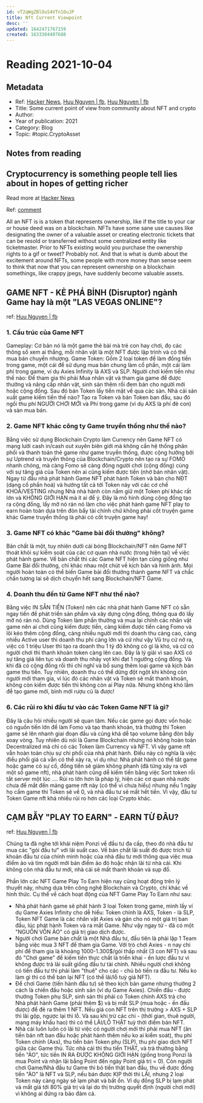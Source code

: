 ```yaml
---
id: vT2qWgZBlOuS4VTn1OuJP
title: Nft Current Viewpoint
desc: ''
updated: 1642471767159
created: 1633304407688
---
```

# Reading 2021-10-04

## Metadata

- Ref: [Hacker News](https://news.ycombinator.com/item?id=28640636), [Huu Nguyen | fb](https://www.facebook.com/nhtuat/posts/10158248990824249), [Huu Nguyen | fb](https://www.facebook.com/nhtuat/posts/10158256014649249)
- Title: Some current point of view from community about NFT and crypto
- Author: 
- Year of publication: 2021
- Category: Blog
- Topic: #topic.CryptoAsset

## Notes from reading


## Cryptocurrency is something people tell lies about in hopes of getting richer

Read more at [Hacker News](https://news.ycombinator.com/item?id=28640636)

Ref: [comment](https://news.ycombinator.com/item?id=28643185)

All an NFT is is a token that represents ownership, like if the title to your car or house deed was on a blockchain.
NFTs have some sane use causes like designating the owner of a valuable asset or creating electronic tickets that can be resold or transferred without some centralized entity like ticketmaster.
Prior to NFTs existing would you purchase the ownership rights to a gif or tweet? Probably not. And that is what is dumb about the excitement around NFTs, some people with more money than sense seem to think that now that you can represent ownership on a blockchain somethings, like crappy jpegs, have suddenly become valuable assets.

## GAME NFT - KẺ PHÁ BỈNH (Disruptor) ngành Game hay là một "LAS VEGAS ONLINE"?
ref: [Huu Nguyen | fb](https://www.facebook.com/nhtuat/posts/10158248990824249)

### 1. Cấu trúc của Game NFT
Gameplay: Cơ bản nó là một game thẻ bài mà trẻ con hay chơi, đọ các thông số xem ai thắng, mỗi nhân vật là một NFT được lập trình và có thể mua bán chuyển nhượng.
Game Token: Gồm 2 loại token để làm đồng tiền trong game, một cái để sử dụng mua bán chung làm cổ phần, một cái làm phí trong game, ví dụ Axies Infinity là AXS và SLP. 
Người chơi kiếm tiền như thế nào: Để tham gia thì phải Mua nhân vật và tham gia game để được thưởng và nâng cấp nhân vật, sinh sản thêm rồi đem bán cho người mới hoặc cộng đồng. Sau đó bán Token lấy tiền mặt về qua các sàn.
Nhà cái sản xuất game kiếm tiền thế nào? Tạo ra Token và bán Token ban đầu, sau đó ngồi thu phí NGƯỜI CHƠI MỚI và Phí trong game (ví dụ AXS là phí đẻ con) và sàn mua bán.

### 2. Game NFT khác công ty Game truyền thống như thế nào?
Bằng việc sử dụng Blockchain Crypto làm Currency nên Game NFT có mạng lưới cash in/cash out xuyên biên giới mà không cần hệ thống phân phối và thanh toán thẻ game như game truyền thống, được cộng hưởng bởi sự Uptrend và truyền thông của Blockchain/Crypto nên tạo ra sự FOMO nhanh chóng, mà càng Fomo sẽ càng đông người chơi (cộng đồng) cùng với sự tăng giá của Token nên ai cũng kiếm được tiền (nhờ bán nhân vật). Ngay từ đầu nhà phát hành Game NFT phát hành Token và bán cho NĐT (dạng cổ phần hoá) và hướng tất cả tới Token này với các cơ chế KHOÁ/VESTING nhưng Nhà nhà hành còn nắm giữ một Token phí khác rất lớn và KHÔNG GIỚI HẠN mà ít ai để ý.
Đây là mô hình dùng cộng đồng tạo ra cộng đồng, lấy mỡ nó rán nó làm cho việc phát hành game NFT play to earn hoàn toàn dựa trên đòn bẩy tài chính chứ không phải cốt truyện game khác Game truyền thống là phải có cốt truyện game hay!

### 3. Game NFT có khác "Game bài đổi thưởng" không?
Bản chất là một, tuy nhiên dưới cái bóng Blockchain/NFT nên Game NFT thoát khỏi sự kiểm soát của các cơ quan nhà nước (trong hiện tại) về việc phát hành game. Về bản chất thì các Game NFT hiện tạn cũng giống như Game Bài đổi thưởng, chỉ khác nhau một chút về kịch bản và hình ảnh. 
Mọi người hoàn toàn có thể biến Game bài đổi thưởng thành game NFT và chắc chắn tương lai sẽ dịch chuyển hết sang Blockchain/NFT Game.  

### 4. Doanh thu đến từ Game NFT như thế nào?
Bằng việc IN SẴN TIỀN (Token) nên các nhà phát hành Game NFT có sẵn ngay tiền để phát triển sản phẩm và xây dựng cộng đồng, thông qua đó lấy mỡ nó rán nó. Dùng Token làm phần thưởng và mua lại chính các nhân vật game nên ai chơi cũng kiếm được tiền, càng kiếm được tiền càng Fomo và lôi kéo thêm cộng đồng, càng nhiều người mới thì doanh thu càng cao, càng nhiều Active user thì doanh thu phí càng lớn và cứ như vậy Vũ trụ cứ nở ra, việc có 1 triệu User thì tạo ra doanh thu 1 tỷ đô không có gì là khó, và cứ có người chơi thì thanh khoản token càng lên cao. Đây là lý giải vì sao AXS có sự tăng giá liên tục và doanh thu nhảy vọt khi đạt 1 ngưỡng cộng đồng.
Và khi đã có cộng đồng rồi thì chỉ nghĩ và bổ sung thêm loại game và kịch bản game thu tiền. Tuy nhiên, doanh thu có thể dừng đột ngột khi không còn người mới tham gia, vì lúc đó các nhân vật và Token sẽ mất thanh khoản, không còn kiếm được tiền thì không còn ai Play nữa. Nhưng không khó lắm để tạo game mới, bình mới rượu cũ là được!

### 6. Các rủi ro khi đầu tư vào các Token Game NFT là gì?
Đây là câu hỏi nhiều người sẽ quan tâm. Nếu các game gọi được vốn hoặc có nguồn tiền lớn để làm Fomo và tạo thanh khoản, trả thưởng thì Token game sẽ lên nhanh giai đoạn đầu và cũng khá dễ tạo volume bằng đòn bẩy xoay vòng. Tuy nhiên dù nói là Game Blockchain nhưng nó không hoàn toàn Decentralized mà chỉ có các Token làm Currency và NFT. Vì vậy game nft vẫn hoàn toàn chịu sự chi phối của nhà phát hành. Điều này có nghĩa là việc điều phối giá cả vẫn có thể xảy ra, ví dụ như: Nhà phát hành có thể tắt game hoặc game có sự cố, đồng tiền sẽ giảm không phanh (đã từng xảy ra với một số game nft), nhà phát hành cũng dễ kiếm tiền bằng việc Sort token rồi tắt server một lúc ....
Rủi ro lớn hơn là pháp lý, hiện các cơ quan nhà nước chưa để mắt đến mảng game nft này (có thể vì chưa hiểu) nhưng nếu 1 ngày họ cấm game thì Token sẽ về 0, và nhà đầu tư sẽ mất hết tiền. Vì vậy, đầu tư Token Game nft khá nhiều rủi ro hơn các loại Crypto khác.

## CẠM BẪY "PLAY TO EARN" - EARN TỪ ĐÂU?
ref: [Huu Nguyen | fb](https://www.facebook.com/nhtuat/posts/10158256014649249)

Chúng ta đã nghe tới khái niệm Ponzi về đầu tư đa cấp, theo đó nhà đầu tư mua các "gói đầu tư" với lãi suất cao. Về bản chất lãi suất đó được trích từ khoản đầu tư của chính mình hoặc của nhà đầu tư mới thông qua việc mua điểm ảo và tìm người mới bán điểm ảo đó hoặc nhận lãi từ nhà cái. Khi không còn nhà đầu tư mới, nhà cái sẽ mất thanh khoản và sụp đổ.

Phần lớn các NFT Game Play To Earn hiện nay cũng hoạt động trên lý thuyết này, nhưng dựa trên công nghệ Blockchain và Crypto, chỉ khác về hình thức. Cụ thể về cách hoạt động của NFT Game Play To Earn như sau:

- Nhà phát hành game sẽ phát hành 3 loại Token trong game, mình lấy ví dụ Game Axies Infinity cho dễ hiểu: Token chính là AXS, Token -  là SLP, Token NFT Game là các nhân vật Axies và gán cho nó một giá trị ban đầu, lúc phát hành Token và ra mắt Game. Như vậy ngay từ -  đã có một "NGUỒN VỐN ẢO" có giá trị giao dịch được.
- Người chơi Game bản chất là một Nhà đầu tư, đầu tiên là phải lập 1 Team bằng việc mua 3 NFT để tham gia Game.  Với trò chơi Axies - n nay chi phí để tham gia là khoảng 1000-1.300$/gói thấp nhất (3 con NFT) và sau đó "Chơi game" để kiếm tiền thực chất là triển khai - ến lược đầu tư vì không được trả lãi suất giống đầu tư tài chính. Nhiều người chơi không có tiền đầu tư thì phải làm "thuê" cho các -  chủ bỏ tiền ra đầu tư. Nếu ko làm gì thì có thể bán lại NFT (có thể lãi/lỗ tuỳ giá NFT).
- Để chơi Game (tiến hành đầu tư) sẽ theo kịch bản game nhưng thường 2 cách là chiến đấu hoặc sinh sản (ví dụ Game Axies). Chiến đấu -  được thưởng Token phụ SLP, sinh sản thì phải có Token chính AXS trả cho Nhà phát hành Game (phải thêm $) và bị mất SLP (mua hoặc - ến đấu được) để đẻ ra thêm 1 NFT. Nếu giá con NFT trên thị trường > AXS + SLP thì lãi gộp, ngược lại thì lỗ. Và sau khi trừ các chi -  (thời gian, thuê người, mạng máy khấu hao) thì có thể LÃI/LỖ THẬT tuỳ thời điểm bán NFT. 
- Nhà cái luôn luôn có lãi từ việc có người chơi mới thì phải mua NFT (ăn tiền bán nft ban đầu hoặc phát hành thêm nếu ko ai kiểm soát), thu phí Token chính (Axs), thu tiền bán Token phụ (SLP), thu phí giao dịch NFT giữa các Game thủ. Tức nhà cái thì thu tiền THẬT, và trả thưởng bằng tiền "ẢO", tức tiền IN RA ĐƯỢC KHÔNG GIỚI HẠN (giống trong Ponzi là mua Point và nhận lãi bằng Point đến ngày Point giá trị = 0). Còn người chơi Game/Nhà đầu tư Game thì bỏ tiền thật ban đầu, thu về được đống tiền "ẢO" là NFT và SLP, nếu bán được KỊP thời thì LÃI, nhưng 2 loại Token này càng ngày sẽ lạm phát và bất ổn. Ví dụ đồng SLP bị lạm phát và mất giá tới 80% giá trị và lại do thị trường quyết định (người chơi mới) vì không ai đứng ra bảo đảm cả. 
